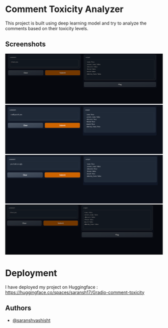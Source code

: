 
# Comment Toxicity  Analyzer

This project  is built using deep learning model and try to analyze the comments based on their toxicity levels.




## Screenshots

![Example 1](https://github.com/saransh-vashisht/Comment-Toxicity/blob/ae5a76a419aa15fd7825a2f7129be009da341162/Screenshot/Ihateyou.png)
![Example 2](https://github.com/saransh-vashisht/Comment-Toxicity/blob/ae5a76a419aa15fd7825a2f7129be009da341162/Screenshot/Punchyou.png)
![Example 3](https://github.com/saransh-vashisht/Comment-Toxicity/blob/ae5a76a419aa15fd7825a2f7129be009da341162/Screenshot/ugly.png)
![Example 4](https://github.com/saransh-vashisht/Comment-Toxicity/blob/ae5a76a419aa15fd7825a2f7129be009da341162/Screenshot/iloveyou.png)


# Deployment

I have deployed my project on Huggingface : https://huggingface.co/spaces/saransh17/Gradio-comment-toxicity


## Authors

- [@saranshvashisht](https://github.com/saransh-vashisht)

